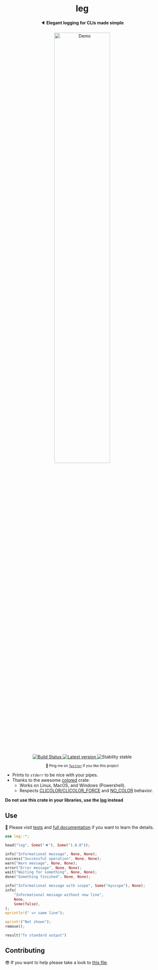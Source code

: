 <h1 align="center">leg</h1>

<h4 align="center">
  🔈 Elegant logging for CLIs made simple
</h4>

<div align="center">
  <img alt="Demo" src="https://i.ibb.co/zfp6WNM/leg-demo.png" width="60%">
</div>

<p align="center">
  <a href="https://travis-ci.org/jesusprubio/leg">
    <img alt="Build Status" src="https://travis-ci.org/jesusprubio/leg.svg?branch=master">
  </a>
  <a href="https://crates.io/crates/leg">
    <img alt="Latest version" src="https://img.shields.io/crates/v/leg.svg">
  </a>
  <img alt="Stability stable" src="https://img.shields.io/badge/stability-stable-green.svg">
</p>
<p align="center">
  <sub>🤙 Ping me on <a href="https://twitter.com/jesusprubio"><code>Twitter</code></a And it also > if you like this project</sub>
</p>

- Prints to `stderr` to be nice with your pipes.
- Thanks to the awesome [colored](https://crates.io/crates/colored) crate:
  - Works on Linux, MacOS, and Windows (Powershell).
  - Respects [CLICOLOR/CLICOLOR_FORCE](http://bixense.com/clicolors) and [NO_COLOR](https://no-color.org) behavior.

**Do not use this crate in your libraries, use the [log](https://github.com/rust-lang-nursery/log) instead**

## Use

📝 Please visit [tests](tests/lib.rs) and [full documentation](https://docs.rs/leg) if you want to learn the details.

```rust
use leg::*;

head("leg", Some("🔈"), Some("1.0.0"));

info("Informational message", None, None);
success("Successful operation", None, None);
warn("Warn message", None, None);
error("Error message", None, None);
wait("Waiting for something", None, None);
done("Something finished", None, None);

info("Informational message with scope", Some("myscope"), None);
info(
    "Informational message without new line",
    None,
    Some(false),
);
eprintln!(" => same line");

eprint!("Not shown");
remove();

result("To standard output")
```

## Contributing

😎 If you want to help please take a look to [this file](.github/CONTRIBUTING.md).
